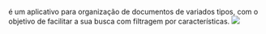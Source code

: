 
é um aplicativo para organização de documentos de variados tipos, com o objetivo de facilitar a sua busca com filtragem por características.
<img src="Texto do seu parágrafo/1.jpg">
